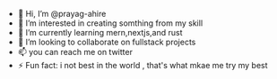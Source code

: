 - 👋 Hi, I’m @prayag-ahire
- 👀 I’m interested in creating somthing from my skill
- 🌱 I’m currently learning mern,nextjs,and rust
- 💞️ I’m looking to collaborate on fullstack projects
- 📫 you can reach me on twitter 
- ⚡ Fun fact: i not best in the world , that's what mkae me try my best 

<!---
prayag-ahire/prayag-ahire is a ✨ special ✨ repository because its `README.md` (this file) appears on your GitHub profile.
You can click the Preview link to take a look at your changes.
--->

